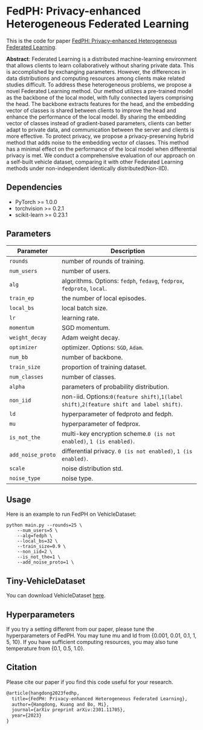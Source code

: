 # FedPH: Privacy-enhanced Heterogeneous Federated Learning
This is the code for paper [FedPH: Privacy-enhanced Heterogeneous Federated Learning](https://arxiv.org/abs/2301.11705).

**Abstract**: Federated Learning is a distributed machine-learning environment that allows clients to learn collaboratively without sharing private data. This is accomplished by exchanging parameters. However, the differences in data distributions and computing resources among clients make related studies difficult. To address these heterogeneous problems, we propose a novel Federated Learning method. Our method utilizes a pre-trained model as the backbone of the local model, with fully connected layers comprising the head. The backbone extracts features for the head, and the embedding vector of classes is shared between clients to improve the head and enhance the performance of the local model. By sharing the embedding vector of classes instead of gradient-based parameters, clients can better adapt to private data, and communication between the server and clients is more effective. To protect privacy, we propose a privacy-preserving hybrid method that adds noise to the embedding vector of classes. This method has a minimal effect on the performance of the local model when differential privacy is met. We conduct a comprehensive evaluation of our approach on a self-built vehicle dataset, comparing it with other Federated Learning methods under non-independent identically distributed(Non-IID).

## Dependencies
* PyTorch >= 1.0.0
* torchvision >= 0.2.1
* scikit-learn >= 0.23.1



## Parameters

| Parameter                      | Description                                 |
| ----------------------------- | ---------------------------------------- |
| `rounds`                     | number of rounds of training.|
| `num_users` | number of users.|
| `alg`      | algorithms. Options: `fedph`, `fedavg`, `fedprox`,` fedproto`, `local`.|
| `train_ep` | the number of local episodes.|
| `local_bs` | local batch size.|
| `lr` | learning rate.|
| `momentum` | SGD momentum.|
| `weight_decay` | Adam weight decay.|
| `optimizer`    | optimizer. Options: `SGD`, `Adam`.|
| `num_bb` | number of backbone.|
| `train_size` | proportion of training dataset.|
| `num_classes` | number of classes. |
| `alpha` | parameters of probability distribution.|
| `non_iid` | non-iid. Options:`0(feature shift)`,`1(label shift)`,`2(feature shift and label shift)`.|
| `ld` | hyperparameter of fedproto and fedph.|
| `mu` | hyperparameter of fedprox.|
| `is_not_the` | multi-key encryption scheme.`0 (is not enabled)`, `1 (is enabled)`.|
| `add_noise_proto` | differential privacy. `0 (is not enabled)`, `1 (is enabled)`.|
| `scale` | noise distribution std.|
| `noise_type` | noise type.|


## Usage

Here is an example to run FedPH on VehicleDataset:
```
python main.py --rounds=25 \
    --num_users=5 \
    --alg=fedph \
    --local_bs=32 \
    --train_size=0.9 \
    --non_iid=2 \
    --is_not_the=1 \
    --add_noise_proto=1 \
```

## Tiny-VehicleDataset
You can download VehicleDataset [here](https://www.kaggle.com/datasets/shamate2b/vehicledataset). 

## Hyperparameters
If you try a setting different from our paper, please tune the hyperparameters of FedPH. You may tune mu and ld from \{0.001, 0.01, 0.1, 1, 5, 10\}. If you have sufficient computing resources, you may also tune temperature from \{0.1, 0.5, 1.0\}. 



## Citation

Please cite our paper if you find this code useful for your research.
```latex
@article{hangdong2023fedhp,
  title={FedPH: Privacy-enhanced Heterogeneous Federated Learning},
  author={Hangdong, Kuang and Bo, Mi},
  journal={arXiv preprint arXiv:2301.11705},
  year={2023}
}
```
